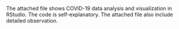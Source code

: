 The attached file shows COVID-19 data analysis and visualization in RStudio. The code is self-explanatory. The attached file also include detailed observation.
